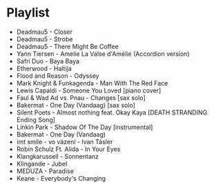 # Playlist

* Deadmau5 - Closer
* Deadmau5 - Strobe
* Deadmau5 - There Might Be Coffee
* Yann Tiersen - Amelie La Valse d'Amélie (Accordion version)
* Safri Duo - Baya Baya
* Etherwood - Haltija
* Flood and Reason - Odyssey
* Mark Knight & Funkagenda - Man With The Red Face
* Lewis Capaldi - Someone You Loved [piano cover]
* Faul & Wad Ad vs. Pnau - Changes [sax solo]
* Bakermat - One Day (Vandaag) [sax solo]
* Silent Poets - Almost nothing feat. Okay Kaya [DEATH STRANDING Ending Song]
* Linkin Park - Shadow Of The Day [instrumental]
* Bakermat - One Day (Vandaag)
* imt smile - vo väzení - Ivan Tásler
* Robin Schulz Ft. Alida - In Your Eyes
* Klangkarussell - Sonnentanz
* Klingande - Jubel
* MEDUZA - Paradise
* Keane - Everybody's Changing
